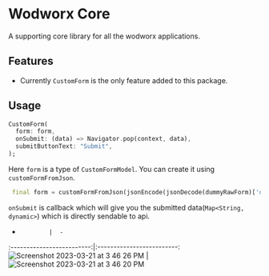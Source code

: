 # Wodworx Core

A supporting core library for all the wodworx applications.

## Features

- Currently `CustomForm` is the only feature added to this package.

## Usage

```dart
CustomForm(
  form: form,
  onSubmit: (data) => Navigator.pop(context, data),
  submitButtonText: "Submit",
);
```

Here `form` is a type of `CustomFormModel`. You can create it using `customFormFromJson`.

```dart
 final form = customFormFromJson(jsonEncode(jsonDecode(dummyRawForm)['data']));
```

`onSubmit` is callback which will give you the submitted data(`Map<String, dynamic>`) which is directly sendable to api.

-             |  -
:-------------------------:|:-------------------------:
![Screenshot 2023-03-21 at 3 46 26 PM](https://user-images.githubusercontent.com/90181186/226578174-f37d82fc-6f1f-4672-8d32-5ccc24ce8c5f.png)  |  ![Screenshot 2023-03-21 at 3 46 20 PM](https://user-images.githubusercontent.com/90181186/226578202-af51727b-4360-4299-b7af-5562c5fb4615.png)
